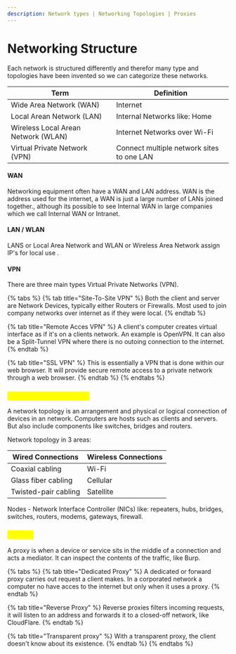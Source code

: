 ```yaml
---
description: Network types | Networking Topologies | Proxies
---
```


# Networking Structure

Each network is structured differently and therefor many type and topologies have been invented so we can categorize these networks.

| Term                                | Definition                                |
| ----------------------------------- | ----------------------------------------- |
| Wide Area Network (WAN)             | Internet                                  |
| Local Arean Network (LAN)           | Internal Networks like: Home              |
| Wireless Local Arean Network (WLAN) | Internet Networks over Wi-Fi              |
| Virtual Private Network (VPN)       | Connect multiple network sites to one LAN |

#### WAN

Networking equipment often have a WAN and LAN address. WAN is the address used for the internet, a WAN is just a large number of LANs joined together., although its possible to see Internal WAN in large companies which we call Internal WAN or Intranet.

#### LAN / WLAN

LANS or Local Area Network and WLAN or Wireless Area Network assign IP's for local use .

#### VPN

There are three main types Virtual Private Networks (VPN).

{% tabs %}
{% tab title="Site-To-Site VPN" %}
Both the client and server are Network Devices, typically either Routers or Firewalls. Most used to join company networks over internet as if they were local.
{% endtab %}

{% tab title="Remote Acces VPN" %}
A client's computer creates virtual interface as if it's on a clients network. An example is OpenVPN. It can also be a Split-Tunnel VPN where there is no outoing connection to the internet.&#x20;
{% endtab %}

{% tab title="SSL VPN" %}
This is essentially a VPN that is done within our web browser. It will provide secure remote access to a private network through a web browser.
{% endtab %}
{% endtabs %}

### <mark style="color:yellow;">Networking Topologies</mark>

A network topology is an arrangement and physical or logical connection of devices in an network. Computers are hosts such as clients and servers. But also include components like switches, bridges and routers.&#x20;

Network topology in 3 areas:

| Wired Connections    | Wireless Connections |
| -------------------- | -------------------- |
| Coaxial cabling      | Wi-Fi                |
| Glass fiber cabling  | Cellular             |
| Twisted-pair cabling | Satellite            |

Nodes - Network Interface Controller (NICs) like: repeaters, hubs, bridges, switches, routers, modems, gateways, firewall.

### <mark style="color:yellow;">Proxies</mark>

A proxy is when a device or service sits in the middle of a connection and acts a mediator. It can inspect the contents of the traffic, like Burp.&#x20;

{% tabs %}
{% tab title="Dedicated Proxy" %}
A dedicated or forward proxy carries out request a client makes. In a corporated network a computer no have acces to the internet but only when it uses a proxy.
{% endtab %}

{% tab title="Reverse Proxy" %}
Reverse proxies filters incoming requests, it will listen to an address and forwards it to a closed-off network, like CloudFlare.&#x20;
{% endtab %}

{% tab title="Transparent proxy" %}
With a transparent proxy, the client doesn't know about its existence.&#x20;
{% endtab %}
{% endtabs %}



